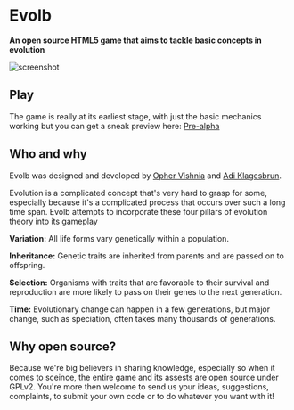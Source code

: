 Evolb
=====
**An open source HTML5 game that aims to tackle basic concepts in evolution**

![screenshot](http://i.imgur.com/f5boCMd.png?1)


## Play
The game is really at its earliest stage, with just the basic mechanics working but you can get a sneak preview here:
[Pre-alpha](http://opherv.github.io/evolb/)

## Who and why

Evolb was designed and developed by [Opher Vishnia](http:///www.opherv.com) and [Adi Klagesbrun](http://www.dvarimshe.com/).

Evolution is a complicated concept that's very hard to grasp for some, especially because it's a complicated process that occurs over such a long time span. Evolb attempts to incorporate these four pillars of evolution theory into its gameplay

**Variation:** All life forms vary genetically within a population.

**Inheritance:**
Genetic traits are inherited from parents and are passed on to offspring.

**Selection:** Organisms with traits that are favorable to their survival and reproduction are more likely to pass on their genes to the next generation.

**Time:** Evolutionary change can happen in a few generations, but major change, such as speciation, often takes many thousands of generations.

## Why open source?
Because we're big believers in sharing knowledge, especially so when it comes to sceince, the entire game and its assests are open source under GPLv2. You're more then welcome to send us your ideas, suggestions, complaints, to submit your own code or to do whatever you want with it!

